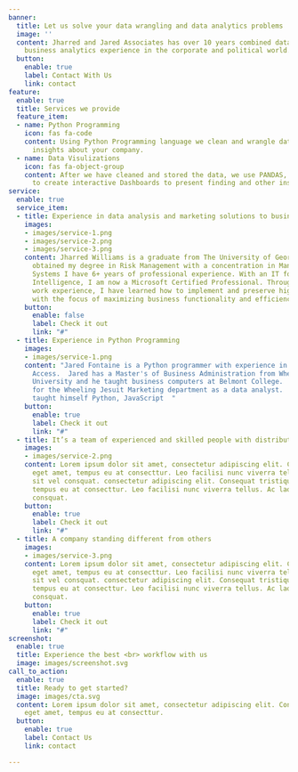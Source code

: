 ```yaml
---
banner:
  title: Let us solve your data wrangling and data analytics problems
  image: ''
  content: Jharred and Jared Associates has over 10 years combined data analytic and
    business analytics experience in the corporate and political world.
  button:
    enable: true
    label: Contact With Us
    link: contact
feature:
  enable: true
  title: Services we provide
  feature_item:
  - name: Python Programming
    icon: fas fa-code
    content: Using Python Programming language we clean and wrangle data to find business
      insights about your company.
  - name: Data Visulizations
    icon: fas fa-object-group
    content: After we have cleaned and stored the data, we use PANDAS, Dash and Plotly
      to create interactive Dashboards to present finding and other insights to stakeholders
service:
  enable: true
  service_item:
  - title: Experience in data analysis and marketing solutions to business problems
    images:
    - images/service-1.png
    - images/service-2.png
    - images/service-3.png
    content: Jharred Williams is a graduate from The University of Georgia where I
      obtained my degree in Risk Management with a concentration in Management Information
      Systems I have 6+ years of professional experience. With an IT focus in Business
      Intelligence, I am now a Microsoft Certified Professional. Through my professional
      work experience, I have learned how to implement and preserve high-quality results
      with the focus of maximizing business functionality and efficiency
    button:
      enable: false
      label: Check it out
      link: "#"
  - title: Experience in Python Programming
    images:
    - images/service-1.png
    content: "Jared Fontaine is a Python programmer with experience in R and Microsoft
      Access.  Jared has a Master's of Business Administration from Wheeling Jesuit
      University and he taught business computers at Belmont College.  He also worked
      for the Wheeling Jesuit Marketing department as a data analyst.  \n\nJared Fontaine
      taught himself Python, JavaScript  "
    button:
      enable: true
      label: Check it out
      link: "#"
  - title: It’s a team of experienced and skilled people with distributions
    images:
    - images/service-2.png
    content: Lorem ipsum dolor sit amet, consectetur adipiscing elit. Consequat tristique
      eget amet, tempus eu at consecttur. Leo facilisi nunc viverra tellus. Ac laoreet
      sit vel consquat. consectetur adipiscing elit. Consequat tristique eget amet,
      tempus eu at consecttur. Leo facilisi nunc viverra tellus. Ac laoreet sit vel
      consquat.
    button:
      enable: true
      label: Check it out
      link: "#"
  - title: A company standing different from others
    images:
    - images/service-3.png
    content: Lorem ipsum dolor sit amet, consectetur adipiscing elit. Consequat tristique
      eget amet, tempus eu at consecttur. Leo facilisi nunc viverra tellus. Ac laoreet
      sit vel consquat. consectetur adipiscing elit. Consequat tristique eget amet,
      tempus eu at consecttur. Leo facilisi nunc viverra tellus. Ac laoreet sit vel
      consquat.
    button:
      enable: true
      label: Check it out
      link: "#"
screenshot:
  enable: true
  title: Experience the best <br> workflow with us
  image: images/screenshot.svg
call_to_action:
  enable: true
  title: Ready to get started?
  image: images/cta.svg
  content: Lorem ipsum dolor sit amet, consectetur adipiscing elit. Consequat tristique
    eget amet, tempus eu at consecttur.
  button:
    enable: true
    label: Contact Us
    link: contact

---
```

